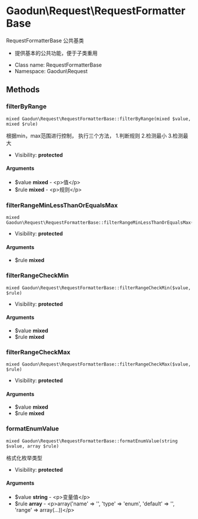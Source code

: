 Gaodun\Request\RequestFormatterBase
===============

RequestFormatterBase 公共基类

- 提供基本的公共功能，便于子类重用


* Class name: RequestFormatterBase
* Namespace: Gaodun\Request







Methods
-------


### filterByRange

    mixed Gaodun\Request\RequestFormatterBase::filterByRange(mixed $value, mixed $rule)

根据min，max范围进行控制，
执行三个方法，
1.判断规则
2.检测最小
3.检测最大



* Visibility: **protected**


#### Arguments
* $value **mixed** - &lt;p&gt;值&lt;/p&gt;
* $rule **mixed** - &lt;p&gt;规则&lt;/p&gt;



### filterRangeMinLessThanOrEqualsMax

    mixed Gaodun\Request\RequestFormatterBase::filterRangeMinLessThanOrEqualsMax($rule)





* Visibility: **protected**


#### Arguments
* $rule **mixed**



### filterRangeCheckMin

    mixed Gaodun\Request\RequestFormatterBase::filterRangeCheckMin($value, $rule)





* Visibility: **protected**


#### Arguments
* $value **mixed**
* $rule **mixed**



### filterRangeCheckMax

    mixed Gaodun\Request\RequestFormatterBase::filterRangeCheckMax($value, $rule)





* Visibility: **protected**


#### Arguments
* $value **mixed**
* $rule **mixed**



### formatEnumValue

    mixed Gaodun\Request\RequestFormatterBase::formatEnumValue(string $value, array $rule)

格式化枚举类型



* Visibility: **protected**


#### Arguments
* $value **string** - &lt;p&gt;变量值&lt;/p&gt;
* $rule **array** - &lt;p&gt;array(&#039;name&#039; =&gt; &#039;&#039;, &#039;type&#039; =&gt; &#039;enum&#039;, &#039;default&#039; =&gt; &#039;&#039;, &#039;range&#039; =&gt; array(...))&lt;/p&gt;


